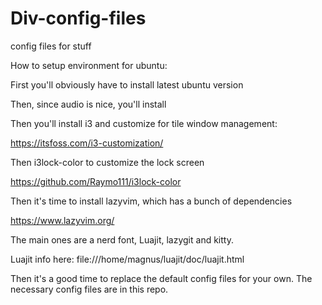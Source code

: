 # Div-config-files
config files for stuff

How to setup environment for ubuntu:

First you'll obviously have to install latest ubuntu version

Then, since audio is nice, you'll install 

Then you'll install i3 and customize for tile window management:

https://itsfoss.com/i3-customization/

Then i3lock-color to customize the lock screen

https://github.com/Raymo111/i3lock-color

Then it's time to install lazyvim, which has a bunch of dependencies

https://www.lazyvim.org/

The main ones are a nerd font, Luajit, lazygit and kitty.

Luajit info here: file:///home/magnus/luajit/doc/luajit.html

Then it's a good time to replace the default config files for your own. The necessary config files are in this repo.
